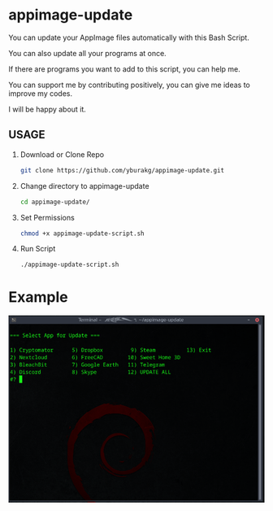 # appimage-update

You can update your AppImage files automatically with this Bash Script. 

You can also update all your programs at once. 

If there are programs you want to add to this script, you can help me. 

You can support me by contributing positively, you can give me ideas to improve my codes. 

I will be happy about it.

## USAGE

1. Download or Clone Repo
   
   ```bash
   git clone https://github.com/yburakg/appimage-update.git
   ```

2. Change directory to appimage-update
   
   ```bash
   cd appimage-update/
   ```

3. Set Permissions

   ```bash
   chmod +x appimage-update-script.sh
   ```

4. Run Script
   
   ```bash
   ./appimage-update-script.sh
   ```

# Example

![example](https://github.com/yburakg/appimage-update/blob/main/Screenshot_2024-06-23_23-31-12.png)


